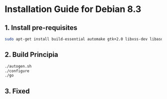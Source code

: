 # **Installation Guide for Debian 8.3**

## 1. Install pre-requisites
```sh
sudo apt-get install build-essential automake gtk+2.0 libxss-dev libasound2-dev valgrind
```

## 2. Build Principia
```sh
./autogen.sh
./configure
./go
```

## 3. Fixed
